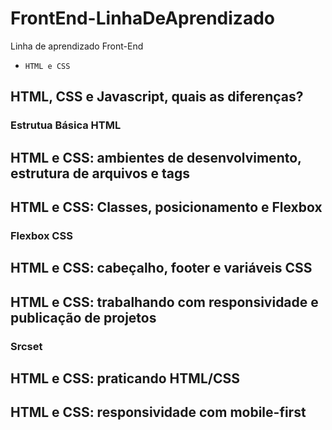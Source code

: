 # FrontEnd-LinhaDeAprendizado
Linha de aprendizado Front-End

- `HTML e CSS`
## HTML, CSS e Javascript, quais as diferenças?

### Estrutua Básica HTML

## HTML e CSS: ambientes de desenvolvimento, estrutura de arquivos e tags

## HTML e CSS: Classes, posicionamento e Flexbox

### Flexbox CSS

## HTML e CSS: cabeçalho, footer e variáveis CSS

## HTML e CSS: trabalhando com responsividade e publicação de projetos

### Srcset

## HTML e CSS: praticando HTML/CSS

## HTML e CSS: responsividade com mobile-first
